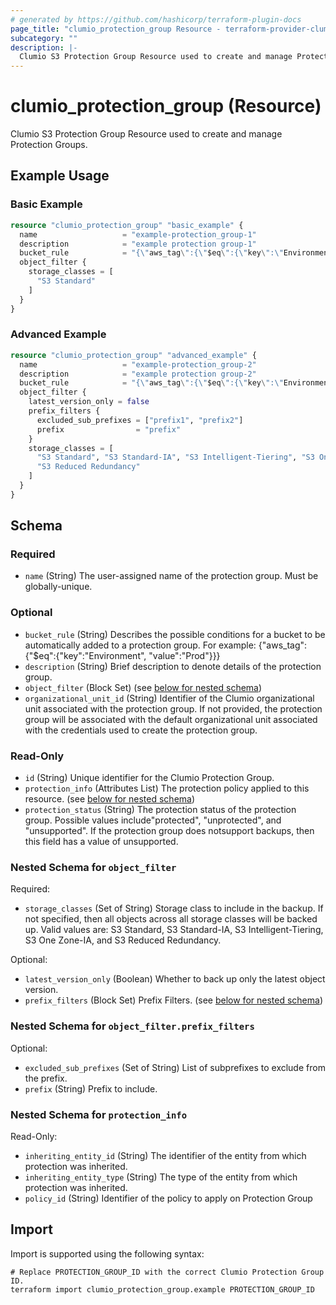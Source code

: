 ```yaml
---
# generated by https://github.com/hashicorp/terraform-plugin-docs
page_title: "clumio_protection_group Resource - terraform-provider-clumio"
subcategory: ""
description: |-
  Clumio S3 Protection Group Resource used to create and manage Protection Groups.
---
```


# clumio_protection_group (Resource)

Clumio S3 Protection Group Resource used to create and manage Protection Groups.

## Example Usage

### Basic Example

```terraform
resource "clumio_protection_group" "basic_example" {
  name                   = "example-protection_group-1"
  description            = "example protection group-1"
  bucket_rule            = "{\"aws_tag\":{\"$eq\":{\"key\":\"Environment\", \"value\":\"Prod\"}}}"
  object_filter {
    storage_classes = [
      "S3 Standard"
    ]
  }
}
```

### Advanced Example

```terraform
resource "clumio_protection_group" "advanced_example" {
  name                   = "example-protection_group-2"
  description            = "example protection group-2"
  bucket_rule            = "{\"aws_tag\":{\"$eq\":{\"key\":\"Environment\", \"value\":\"Prod\"}}}"
  object_filter {
    latest_version_only = false
    prefix_filters {
      excluded_sub_prefixes = ["prefix1", "prefix2"]
      prefix                = "prefix"
    }
    storage_classes = [
      "S3 Standard", "S3 Standard-IA", "S3 Intelligent-Tiering", "S3 One Zone-IA", 
      "S3 Reduced Redundancy"
    ]
  }
}
```

<!-- schema generated by tfplugindocs -->
## Schema

### Required

- `name` (String) The user-assigned name of the protection group. Must be globally-unique.

### Optional

- `bucket_rule` (String) Describes the possible conditions for a bucket to be  automatically added to a protection group. For example: {"aws_tag":{"$eq":{"key":"Environment", "value":"Prod"}}}
- `description` (String) Brief description to denote details of the protection group.
- `object_filter` (Block Set) (see [below for nested schema](#nestedblock--object_filter))
- `organizational_unit_id` (String) Identifier of the Clumio organizational unit associated with the protection group. If not provided, the protection group will be associated with the default organizational unit associated with the credentials used to create the protection group.

### Read-Only

- `id` (String) Unique identifier for the Clumio Protection Group.
- `protection_info` (Attributes List) The protection policy applied to this resource. (see [below for nested schema](#nestedatt--protection_info))
- `protection_status` (String) The protection status of the protection group. Possible values include"protected", "unprotected", and "unsupported". If the protection group does notsupport backups, then this field has a value of unsupported.

<a id="nestedblock--object_filter"></a>
### Nested Schema for `object_filter`

Required:

- `storage_classes` (Set of String) Storage class to include in the backup. If not specified, then all objects across all storage classes will be backed up. Valid values are: S3 Standard, S3 Standard-IA, S3 Intelligent-Tiering, S3 One Zone-IA, and S3 Reduced Redundancy.

Optional:

- `latest_version_only` (Boolean) Whether to back up only the latest object version.
- `prefix_filters` (Block Set) Prefix Filters. (see [below for nested schema](#nestedblock--object_filter--prefix_filters))

<a id="nestedblock--object_filter--prefix_filters"></a>
### Nested Schema for `object_filter.prefix_filters`

Optional:

- `excluded_sub_prefixes` (Set of String) List of subprefixes to exclude from the prefix.
- `prefix` (String) Prefix to include.



<a id="nestedatt--protection_info"></a>
### Nested Schema for `protection_info`

Read-Only:

- `inheriting_entity_id` (String) The identifier of the entity from which protection was inherited.
- `inheriting_entity_type` (String) The type of the entity from which protection was inherited.
- `policy_id` (String) Identifier of the policy to apply on Protection Group

## Import

Import is supported using the following syntax:

```shell
# Replace PROTECTION_GROUP_ID with the correct Clumio Protection Group ID.
terraform import clumio_protection_group.example PROTECTION_GROUP_ID
```
